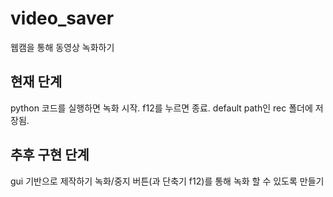 # video_saver
웹캠을 통해 동영상 녹화하기

## 현재 단계
 python 코드를 실행하면 녹화 시작. f12를 누르면 종료.
 default path인 rec 폴더에 저장됨.
 
## 추후 구현 단계
  gui 기반으로 제작하기
  녹화/중지 버튼(과 단축기 f12)를 통해 녹화 할 수 있도록 만들기
